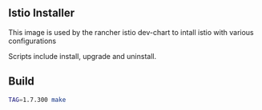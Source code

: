 ## Istio Installer
This image is used by the rancher istio dev-chart to intall istio with various configurations 

Scripts include install, upgrade and uninstall. 

## Build
```sh
TAG=1.7.300 make
```